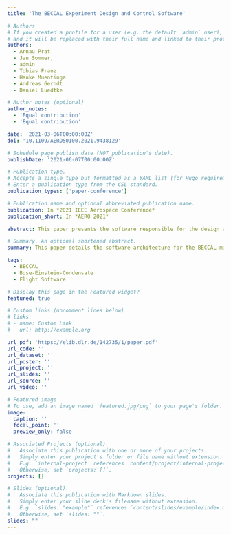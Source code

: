 ```yaml
---
title: 'The BECCAL Experiment Design and Control Software'

# Authors
# If you created a profile for a user (e.g. the default `admin` user), write the username (folder name) here
# and it will be replaced with their full name and linked to their profile.
authors:
  - Arnau Prat
  - Jan Sommer,
  - admin
  - Tobias Franz
  - Hauke Muentinga
  - Andreas Gerndt
  - Daniel Luedtke

# Author notes (optional)
author_notes:
  - 'Equal contribution'
  - 'Equal contribution'

date: '2021-03-06T00:00:00Z'
doi: '10.1109/AERO50100.2021.9438129'

# Schedule page publish date (NOT publication's date).
publishDate: '2021-06-07T00:00:00Z'

# Publication type.
# Accepts a single type but formatted as a YAML list (for Hugo requirements).
# Enter a publication type from the CSL standard.
publication_types: ['paper-conference']

# Publication name and optional abbreviated publication name.
publication: In *2021 IEEE Aerospace Conference*
publication_short: In *AERO 2021*

abstract: This paper presents the software responsible for the design and execution of the experiments in the Bose-Einstein Condensate and Cold Atom Laboratory (BECCAL)mission, an experiment with ultra-cold and condensed atoms on the International Space Station. The software consists of two parts: the experiment control software and the experiment design tools. The first corresponds to the software running on the payload and is in charge of controlling and executing the experiments, while the latter are the tools used by the scientists to create the experiment definition that will be later uploaded to the instrument to be executed. To overcome the challenge of developing software with such complexity, it was decided to follow a model-driven development approach. Several domain-specific languages (DSLs) have been created to allow scientists to describe their experiments in a domain-specific way. These descriptions are then uploaded and executed by different interpreters onboard. The paper details the architecture of the experiment control software and the different modules that compose it, as well as the developed languages and tools used to describe new experiments. The paper also discusses and evaluates some important aspects of the software, such as how resilient it is to failures, as well as the advantages and disadvantages of the selected approach compared to other approaches used in similar missions. The developed software will also be used for the MAIUS-2/3 missions.

# Summary. An optional shortened abstract.
summary: This paper details the software architecture for the BECCAL mission on the ISS developed using a model-driven development approach and domain-specific languages.

tags:
  - BECCAL
  - Bose-Einstein-Condensate
  - Flight Software

# Display this page in the Featured widget?
featured: true

# Custom links (uncomment lines below)
# links:
# - name: Custom Link
#   url: http://example.org

url_pdf: 'https://elib.dlr.de/142735/1/paper.pdf'
url_code: ''
url_dataset: ''
url_poster: ''
url_project: ''
url_slides: ''
url_source: ''
url_video: ''

# Featured image
# To use, add an image named `featured.jpg/png` to your page's folder.
image:
  caption: ''
  focal_point: ''
  preview_only: false

# Associated Projects (optional).
#   Associate this publication with one or more of your projects.
#   Simply enter your project's folder or file name without extension.
#   E.g. `internal-project` references `content/project/internal-project/index.md`.
#   Otherwise, set `projects: []`.
projects: []

# Slides (optional).
#   Associate this publication with Markdown slides.
#   Simply enter your slide deck's filename without extension.
#   E.g. `slides: "example"` references `content/slides/example/index.md`.
#   Otherwise, set `slides: ""`.
slides: ""
---
```


<!--
{{% callout note %}}
Click the _Cite_ button to download citation.
{{% /callout %}}

{{% callout note %}}
Click the _Slides_ button to download the paper.
{{% /callout %}}
-->

